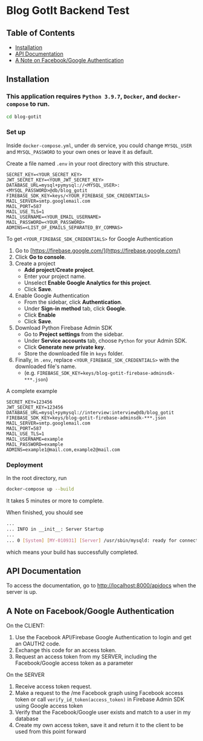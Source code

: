# Blog GotIt Backend Test

## Table of Contents

- [Installation](#installation)
- [API Documentation](#api-documentation)
- [A Note on Facebook/Google Authentication](#a-note-on-facebookgoogle-authentication)

## Installation

### This application requires `Python 3.9.7`, `Docker`, and `docker-compose` to run.

```sh
cd blog-gotit
```

### Set up

Inside `docker-compose.yml`, under `db` service, you could change `MYSQL_USER` and `MYSQL_PASSWORD` to your own ones or leave it as default.

Create a file named `.env` in your root directory with this structure.

```
SECRET_KEY=<YOUR_SECRET_KEY>
JWT_SECRET_KEY=<YOUR_JWT_SECRET_KEY>
DATABASE_URL=mysql+pymysql://<MYSQL_USER>:<MYSQL_PASSWORD>@db/blog_gotit
FIREBASE_SDK_KEY=keys/<YOUR_FIREBASE_SDK_CREDENTIALS>
MAIL_SERVER=smtp.googlemail.com
MAIL_PORT=587
MAIL_USE_TLS=1
MAIL_USERNAME=<YOUR_EMAIL_USERNAME>
MAIL_PASSWORD=<YOUR_PASSWORD>
ADMINS=<LIST_OF_EMAILS_SEPARATED_BY_COMMAS>
```

To get `<YOUR_FIREBASE_SDK_CREDENTIALS>` for Google Authentication

1.  Go to [https://firebase.google.com/](https://firebase.google.com/)
2.  Click **Go to console**.
3.  Create a project
    - **Add project**/**Create project**.
    - Enter your project name.
    - Unselect **Enable Google Analytics for this project**.
    - Click **Save**.
4.  Enable Google Authentication
    - From the sidebar, click **Authentication**.
    - Under **Sign-in method** tab, click **Google**.
    - Click **Enable**
    - Click **Save**.
5.  Download Python Firebase Admin SDK
    - Go to **Project settings** from the sidebar.
    - Under **Service accounts** tab, choose `Python` for your Admin SDK.
    - Click **Generate new private key**.
    - Store the downloaded file in `keys` folder.
6.  Finally, in `.env`, replace `<YOUR_FIREBASE_SDK_CREDENTIALS>` with the downloaded file's name.
    - (e.g. `FIREBASE_SDK_KEY=keys/blog-gotit-firebase-adminsdk-***.json`)

A complete example

```
SECRET_KEY=123456
JWT_SECRET_KEY=123456
DATABASE_URL=mysql+pymysql://interview:interview@db/blog_gotit
FIREBASE_SDK_KEY=keys/blog-gotit-firebase-adminsdk-***.json
MAIL_SERVER=smtp.googlemail.com
MAIL_PORT=587
MAIL_USE_TLS=1
MAIL_USERNAME=example
MAIL_PASSWORD=example
ADMINS=example1@mail.com,example2@mail.com
```

### Deployment

In the root directory, run

```sh
docker-compose up --build
```

It takes 5 minutes or more to complete.

When finished, you should see

```sh
...
... INFO in __init__: Server Startup
...
... 0 [System] [MY-010931] [Server] /usr/sbin/mysqld: ready for connections. Version: '8.0.26'  socket: '/var/run/mysqld/mysqld.sock'  port: 3306  MySQL Community Server - GPL.
```

which means your build has successfully completed.

## API Documentation

To access the documentation, go to [http://localhost:8000/apidocs](http://localhost:8000/apidocs) when the server is up.

## A Note on Facebook/Google Authentication

On the CLIENT:

1. Use the Facebook API/Firebase Google Authentication to login and get an OAUTH2 code.
2. Exchange this code for an access token.
3. Request an access token from my SERVER, including the Facebook/Google access token as a parameter

On the SERVER

1. Receive access token request.
2. Make a request to the /me Facebook graph using Facebook access token or call `verify_id_token(access_token)` in Firebase Admin SDK using Google access token
3. Verify that the Facebook/Google user exists and match to a user in my database
4. Create my own access token, save it and return it to the client to be used from this point forward
